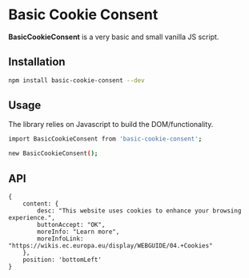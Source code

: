 # Basic Cookie Consent

**BasicCookieConsent** is a very basic and small vanilla JS script.

## Installation

```sh
npm install basic-cookie-consent --dev
```

## Usage

The library relies on Javascript to build the DOM/functionality.

```sh
import BasicCookieConsent from 'basic-cookie-consent';

new BasicCookieConsent();
```

## API

```
{
    content: {
        desc: "This website uses cookies to enhance your browsing experience.",
        buttonAccept: "OK",
        moreInfo: "Learn more",
        moreInfoLink: "https://wikis.ec.europa.eu/display/WEBGUIDE/04.+Cookies"
    },
    position: 'bottomLeft'
}
```
